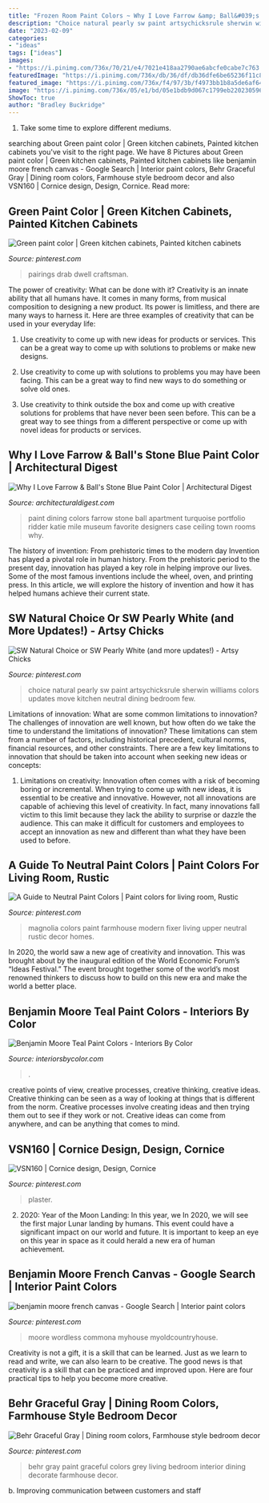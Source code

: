 ```yaml
---
title: "Frozen Room Paint Colors ~ Why I Love Farrow &amp; Ball&#039;s Stone Blue Paint Color"
description: "Choice natural pearly sw paint artsychicksrule sherwin williams colors updates move kitchen neutral dining bedroom few"
date: "2023-02-09"
categories:
- "ideas"
tags: ["ideas"]
images:
- "https://i.pinimg.com/736x/70/21/e4/7021e418aa2790ae6abcfe0cabe7c763.jpg"
featuredImage: "https://i.pinimg.com/736x/db/36/df/db36dfe6be65236f11c81af02ff5c382.jpg"
featured_image: "https://i.pinimg.com/736x/f4/97/3b/f4973bb1b8a5de6af6433bd3a2e47b73.jpg"
image: "https://i.pinimg.com/736x/05/e1/bd/05e1bdb9d067c1799eb2202305967494.jpg"
ShowToc: true
author: "Bradley Buckridge"
---
```



1. Take some time to explore different mediums.

	

		
searching about Green paint color | Green kitchen cabinets, Painted kitchen cabinets you've visit to the right page. We have 8 Pictures about Green paint color | Green kitchen cabinets, Painted kitchen cabinets like benjamin moore french canvas - Google Search | Interior paint colors, Behr Graceful Gray | Dining room colors, Farmhouse style bedroom decor and also VSN160 | Cornice design, Design, Cornice. Read more:
		
    
## Green Paint Color | Green Kitchen Cabinets, Painted Kitchen Cabinets

<img loading=lazy src="https://i.pinimg.com/736x/05/e1/bd/05e1bdb9d067c1799eb2202305967494.jpg" onerror="this.onerror=null;this.src='https://tse4.mm.bing.net/th?id=OIP.-ftZxXYIhDGXAOpRGus4fwHaLD&amp;pid=15.1';" alt="Green paint color | Green kitchen cabinets, Painted kitchen cabinets">

_Source: pinterest.com_

>pairings drab dwell craftsman. 

	

The power of creativity: What can be done with it?
Creativity is an innate ability that all humans have. It comes in many forms, from musical composition to designing a new product. Its power is limitless, and there are many ways to harness it. Here are three examples of creativity that can be used in your everyday life:
1. Use creativity to come up with new ideas for products or services. This can be a great way to come up with solutions to problems or make new designs.

2. Use creativity to come up with solutions to problems you may have been facing. This can be a great way to find new ways to do something or solve old ones.

3. Use creativity to think outside the box and come up with creative solutions for problems that have never been seen before. This can be a great way to see things from a different perspective or come up with novel ideas for products or services.

    
## Why I Love Farrow &amp; Ball&#039;s Stone Blue Paint Color | Architectural Digest

<img loading=lazy src="https://media.architecturaldigest.com/photos/58d42319e34bbc355f09a76f/master/pass/katie-ridder-paint-color-01.jpg" onerror="this.onerror=null;this.src='https://tse3.mm.bing.net/th?id=OIP.Y5bQ6iVIymtmBjOWanZGkgHaJ4&amp;pid=15.1';" alt="Why I Love Farrow &amp; Ball&#039;s Stone Blue Paint Color | Architectural Digest">

_Source: architecturaldigest.com_

>paint dining colors farrow stone ball apartment turquoise portfolio ridder katie mile museum favorite designers case ceiling town rooms why. 

	

The history of invention: From prehistoric times to the modern day
Invention has played a pivotal role in human history. From the prehistoric period to the present day, innovation has played a key role in helping improve our lives. Some of the most famous inventions include the wheel, oven, and printing press. In this article, we will explore the history of invention and how it has helped humans achieve their current state.

    
## SW Natural Choice Or SW Pearly White (and More Updates!) - Artsy Chicks

<img loading=lazy src="https://i.pinimg.com/736x/db/36/df/db36dfe6be65236f11c81af02ff5c382.jpg" onerror="this.onerror=null;this.src='https://tse2.mm.bing.net/th?id=OIP.rMeoA3qJjya-wuMH9PNu4gHaLG&amp;pid=15.1';" alt="SW Natural Choice or SW Pearly White (and more updates!) - Artsy Chicks">

_Source: pinterest.com_

>choice natural pearly sw paint artsychicksrule sherwin williams colors updates move kitchen neutral dining bedroom few. 

	

Limitations of innovation: What are some common limitations to innovation?
The challenges of innovation are well known, but how often do we take the time to understand the limitations of innovation? These limitations can stem from a number of factors, including historical precedent, cultural norms, financial resources, and other constraints.
There are a few key limitations to innovation that should be taken into account when seeking new ideas or concepts:

1. Limitations on creativity: Innovation often comes with a risk of becoming boring or incremental. When trying to come up with new ideas, it is essential to be creative and innovative. However, not all innovations are capable of achieving this level of creativity. In fact, many innovations fall victim to this limit because they lack the ability to surprise or dazzle the audience. This can make it difficult for customers and employees to accept an innovation as new and different than what they have been used to before.


    
## A Guide To Neutral Paint Colors | Paint Colors For Living Room, Rustic

<img loading=lazy src="https://i.pinimg.com/736x/db/14/16/db141681743612420db9df3ee69b1d8a.jpg" onerror="this.onerror=null;this.src='https://tse1.mm.bing.net/th?id=OIP.cdHiNVDpDT-mvt5h542JDgHaJ8&amp;pid=15.1';" alt="A Guide to Neutral Paint Colors | Paint colors for living room, Rustic">

_Source: pinterest.com_

>magnolia colors paint farmhouse modern fixer living upper neutral rustic decor homes. 

	

In 2020, the world saw a new age of creativity and innovation. This was brought about by the inaugural edition of the World Economic Forum’s “Ideas Festival.” The event brought together some of the world’s most renowned thinkers to discuss how to build on this new era and make the world a better place.

    
## Benjamin Moore Teal Paint Colors - Interiors By Color

<img loading=lazy src="https://www.interiorsbycolor.com/wp-content/uploads/2017/03/Benjamin-Moore-Oasis-Blue-kitchen-cabinets.jpg" onerror="this.onerror=null;this.src='https://tse1.mm.bing.net/th?id=OIP.OAQ3u7yYW8hCt90a8RfwSwHaLG&amp;pid=15.1';" alt="Benjamin Moore Teal Paint Colors - Interiors By Color">

_Source: interiorsbycolor.com_

>. 

	

creative points of view, creative processes, creative thinking, creative ideas.
Creative thinking can be seen as a way of looking at things that is different from the norm. Creative processes involve creating ideas and then trying them out to see if they work or not. Creative ideas can come from anywhere, and can be anything that comes to mind.

    
## VSN160 | Cornice Design, Design, Cornice

<img loading=lazy src="https://i.pinimg.com/736x/70/21/e4/7021e418aa2790ae6abcfe0cabe7c763.jpg" onerror="this.onerror=null;this.src='https://tse4.mm.bing.net/th?id=OIP.NNwyBTla5wpV6rWZ3aHADQHaJ3&amp;pid=15.1';" alt="VSN160 | Cornice design, Design, Cornice">

_Source: pinterest.com_

>plaster. 

	

2) 2020: Year of the Moon Landing: In this year, we
In 2020, we will see the first major Lunar landing by humans. This event could have a significant impact on our world and future. It is important to keep an eye on this year in space as it could herald a new era of human achievement.

    
## Benjamin Moore French Canvas - Google Search | Interior Paint Colors

<img loading=lazy src="https://i.pinimg.com/736x/f4/97/3b/f4973bb1b8a5de6af6433bd3a2e47b73.jpg" onerror="this.onerror=null;this.src='https://tse2.mm.bing.net/th?id=OIP.JEt8JiV0Mbgpxdo2c7Jk1QHaJ4&amp;pid=15.1';" alt="benjamin moore french canvas - Google Search | Interior paint colors">

_Source: pinterest.com_

>moore wordless commona myhouse myoldcountryhouse. 

	

Creativity is not a gift, it is a skill that can be learned. Just as we learn to read and write, we can also learn to be creative. The good news is that creativity is a skill that can be practiced and improved upon. Here are four practical tips to help you become more creative.

    
## Behr Graceful Gray | Dining Room Colors, Farmhouse Style Bedroom Decor

<img loading=lazy src="https://i.pinimg.com/736x/57/e3/a4/57e3a42772747d4eafd0bcc2d3f75b26.jpg" onerror="this.onerror=null;this.src='https://tse2.mm.bing.net/th?id=OIP.DzmGjbO-0CMoVr1J2EED_QHaJ3&amp;pid=15.1';" alt="Behr Graceful Gray | Dining room colors, Farmhouse style bedroom decor">

_Source: pinterest.com_

>behr gray paint graceful colors grey living bedroom interior dining decorate farmhouse decor. 

	

b. Improving communication between customers and staff 

